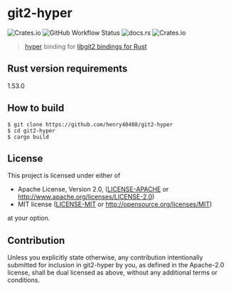 # git2-hyper

![Crates.io](https://img.shields.io/crates/v/git2-hyper?style=flat-square)
![GitHub Workflow Status](https://img.shields.io/github/workflow/status/henry40408/git2-hyper/CI?style=flat-square)
![docs.rs](https://img.shields.io/docsrs/git2-hyper?style=flat-square)
![Crates.io](https://img.shields.io/crates/l/git2-hyper?style=flat-square)

> [hyper](https://github.com/hyperium/hyper/) binding for [libgit2 bindings for Rust](https://github.com/rust-lang/git2-rs/)

## Rust version requirements

1.53.0

## How to build

```shell
$ git clone https://github.com/henry40408/git2-hyper
$ cd git2-hyper
$ cargo build
```

## License

This project is licensed under either of

* Apache License, Version 2.0, ([LICENSE-APACHE](LICENSE-APACHE) or http://www.apache.org/licenses/LICENSE-2.0)
* MIT license ([LICENSE-MIT](LICENSE-MIT) or http://opensource.org/licenses/MIT)

at your option.

## Contribution

Unless you explicitly state otherwise, any contribution intentionally submitted for inclusion in git2-hyper by you, as defined in the Apache-2.0 license, shall be dual licensed as above, without any additional terms or conditions.
